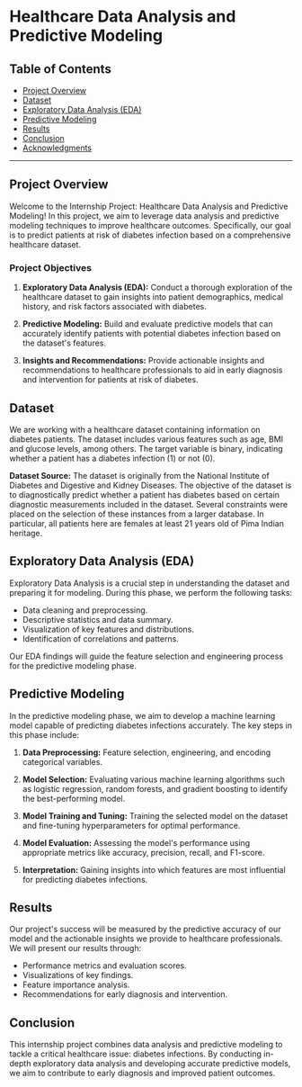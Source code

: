 # Healthcare Data Analysis and Predictive Modeling

## Table of Contents

- [Project Overview](#project-overview)
- [Dataset](#dataset)
- [Exploratory Data Analysis (EDA)](#exploratory-data-analysis-eda)
- [Predictive Modeling](#predictive-modeling)
- [Results](#results)
- [Conclusion](#conclusion)
- [Acknowledgments](#acknowledgments)

---

## Project Overview

Welcome to the Internship Project: Healthcare Data Analysis and Predictive Modeling! In this project, we aim to leverage data analysis and predictive modeling techniques to improve healthcare outcomes. Specifically, our goal is to predict patients at risk of diabetes infection based on a comprehensive healthcare dataset.

### Project Objectives

1. **Exploratory Data Analysis (EDA):** Conduct a thorough exploration of the healthcare dataset to gain insights into patient demographics, medical history, and risk factors associated with diabetes.

2. **Predictive Modeling:** Build and evaluate predictive models that can accurately identify patients with potential diabetes infection based on the dataset's features.

3. **Insights and Recommendations:** Provide actionable insights and recommendations to healthcare professionals to aid in early diagnosis and intervention for patients at risk of diabetes.

## Dataset

We are working with a healthcare dataset containing information on diabetes patients. The dataset includes various features such as age, BMI and glucose levels, among others. The target variable is binary, indicating whether a patient has a diabetes infection (1) or not (0).

**Dataset Source:** The dataset is originally from the National Institute of Diabetes and Digestive and Kidney
Diseases. The objective of the dataset is to diagnostically predict whether a patient has diabetes
based on certain diagnostic measurements included in the dataset. Several constraints were placed
on the selection of these instances from a larger database. In particular, all patients here are females
at least 21 years old of Pima Indian heritage.


## Exploratory Data Analysis (EDA)

Exploratory Data Analysis is a crucial step in understanding the dataset and preparing it for modeling. During this phase, we perform the following tasks:

- Data cleaning and preprocessing.
- Descriptive statistics and data summary.
- Visualization of key features and distributions.
- Identification of correlations and patterns.

Our EDA findings will guide the feature selection and engineering process for the predictive modeling phase.

## Predictive Modeling

In the predictive modeling phase, we aim to develop a machine learning model capable of predicting diabetes infections accurately. The key steps in this phase include:

1. **Data Preprocessing:** Feature selection, engineering, and encoding categorical variables.

2. **Model Selection:** Evaluating various machine learning algorithms such as logistic regression, random forests, and gradient boosting to identify the best-performing model.

3. **Model Training and Tuning:** Training the selected model on the dataset and fine-tuning hyperparameters for optimal performance.

4. **Model Evaluation:** Assessing the model's performance using appropriate metrics like accuracy, precision, recall, and F1-score.

5. **Interpretation:** Gaining insights into which features are most influential for predicting diabetes infections.

## Results

Our project's success will be measured by the predictive accuracy of our model and the actionable insights we provide to healthcare professionals. We will present our results through:

- Performance metrics and evaluation scores.
- Visualizations of key findings.
- Feature importance analysis.
- Recommendations for early diagnosis and intervention.

## Conclusion

This internship project combines data analysis and predictive modeling to tackle a critical healthcare issue: diabetes infections. By conducting in-depth exploratory data analysis and developing accurate predictive models, we aim to contribute to early diagnosis and improved patient outcomes.
